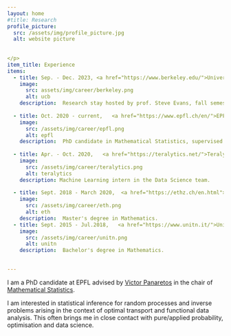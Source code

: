 ```yaml
---
layout: home
#title: Research
profile_picture:
  src: /assets/img/profile_picture.jpg
  alt: website picture
 
 
</p>
item_title: Experience
items:
  - title: Sep. - Dec. 2023, <a href="https://www.berkeley.edu/">University of California Berkeley</a> (US)
    image:
      src: assets/img/career/berkeley.png
      alt: ucb
    description:  Research stay hosted by prof. Steve Evans, fall semester.
    
  - title: Oct. 2020 - current,   <a href="https://www.epfl.ch/en/">EPFL</a> (Lausanne, CH)
    image:
      src: /assets/img/career/epfl.png
      alt: epfl
    description:  PhD candidate in Mathematical Statistics, supervised by prof. Victor Panaretos.
    
  - title: Apr. - Oct. 2020,   <a href="https://teralytics.net/">Teralytics AG</a> (Zürich, CH)
    image:
      src: /assets/img/career/teralytics.png
      alt: teralytics
    description: Machine Learning intern in the Data Science team.
    
  - title: Sept. 2018 - March 2020,  <a href="https://ethz.ch/en.html">ETH</a> (Zürich, CH)
    image:
      src: /assets/img/career/eth.png
      alt: eth
    description:  Master's degree in Mathematics.
  - title: Sept. 2015 - Jul.2018,   <a href="https://www.unitn.it/">Università degli Studi di Trento</a> (IT)
    image:
      src: /assets/img/career/unitn.png
      alt: unitn
    description:  Bachelor's degree in Mathematics.

    
---
```


<p>
  I am a PhD candidate at EPFL advised by <a href="https://people.epfl.ch/victor.panaretos">Victor Panaretos</a> in the chair of <a href="https://www.epfl.ch/labs/smat/">Mathematical Statistics</a>.
<p>
    
<p>
I am interested in statistical inference for random processes and inverse problems arising in the context of optimal transport and functional data analysis. 
This often brings me in close contact with pure/applied probability, optimisation and data science.
</p>

<!--
<p>
<a href="https://drive.google.com/file/d/1_PYzH8-wOuT78wAKTPdkZmi2g8Ji8mOA/view">Full CV.</a>
</p>
-->

<!-- <br/><br/>
  
  
<p>
  <h4>My research interests</h4>
<p> -->
  






